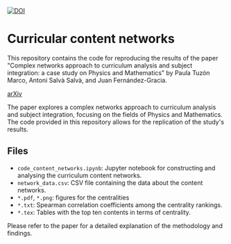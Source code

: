 [![DOI](https://zenodo.org/badge/903377243.svg)](https://doi.org/10.5281/zenodo.14591661)

# Curricular content networks

This repository contains the code for reproducing the results of the paper "Complex networks approach to curriculum analysis and subject integration: a case study on Physics and Mathematics" by Paula Tuzón Marco, Antoni Salvà Salvà, and Juan Fernández-Gracia.

[arXiv](https://arxiv.org/abs/2412.15929)

The paper explores a complex networks approach to curriculum analysis and subject integration, focusing on the fields of Physics and Mathematics. The code provided in this repository allows for the replication of the study's results.

## Files

- `code_content_networks.ipynb`: Jupyter notebook for constructing and analysing the curriculum content networks.
- `network_data.csv`: CSV file containing the data about the content networks.
- `*.pdf`, `*.png`: figures for the centralities
- `*.txt`: Spearman correlation coefficients among the centrality rankings.
- `*.tex`: Tables with the top ten contents in terms of centrality.

Please refer to the paper for a detailed explanation of the methodology and findings.
